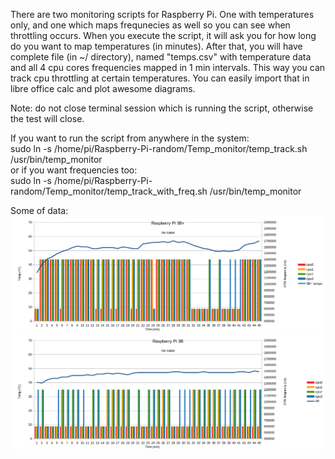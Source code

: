 There are two monitoring scripts for Raspberry Pi. One with temperatures only, and one which maps frequnecies as well so you can see when throttling occurs.
When you execute the script, it will ask you for how long do you want to map temperatures (in minutes).
After that, you will have complete file (in ~/ directory), named "temps.csv" with temperature data and all 4 cpu cores frequencies mapped in 1 min intervals. This way you can track cpu throttling at certain temperatures.
You can easily import that in libre office calc and plot awesome diagrams.

Note: do not close terminal session which is running the script, otherwise the test will close.

If you want to run the script from anywhere in the system:<br>
sudo ln -s /home/pi/Raspberry-Pi-random/Temp_monitor/temp_track.sh /usr/bin/temp_monitor<br>
or if you want frequencies too:<br>
sudo ln -s /home/pi/Raspberry-Pi-random/Temp_monitor/temp_track_with_freq.sh /usr/bin/temp_monitor

Some of data:<br>
![](Pictures/Raspberry_Pi_3B+.png)
![](Pictures/Raspberry_Pi_3B.png)
